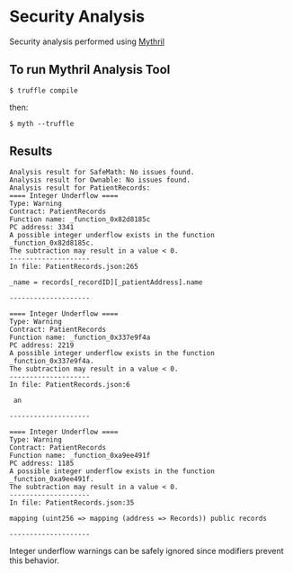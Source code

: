 # Security Analysis
Security analysis performed using [Mythril](https://github.com/NFhbar/mythril)

## To run Mythril Analysis Tool
```
$ truffle compile
```
then:
```
$ myth --truffle
```

## Results
```
Analysis result for SafeMath: No issues found.
Analysis result for Ownable: No issues found.
Analysis result for PatientRecords:
==== Integer Underflow ====
Type: Warning
Contract: PatientRecords
Function name: _function_0x82d8185c
PC address: 3341
A possible integer underflow exists in the function _function_0x82d8185c.
The subtraction may result in a value < 0.
--------------------
In file: PatientRecords.json:265

_name = records[_recordID][_patientAddress].name

--------------------

==== Integer Underflow ====
Type: Warning
Contract: PatientRecords
Function name: _function_0x337e9f4a
PC address: 2219
A possible integer underflow exists in the function _function_0x337e9f4a.
The subtraction may result in a value < 0.
--------------------
In file: PatientRecords.json:6

 an

--------------------

==== Integer Underflow ====
Type: Warning
Contract: PatientRecords
Function name: _function_0xa9ee491f
PC address: 1185
A possible integer underflow exists in the function _function_0xa9ee491f.
The subtraction may result in a value < 0.
--------------------
In file: PatientRecords.json:35

mapping (uint256 => mapping (address => Records)) public records

--------------------
```

Integer underflow warnings can be safely ignored since modifiers prevent this behavior.
